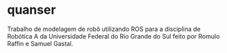 # quanser
Trabalho de modelagem de robô utilizando ROS para a disciplina de Robótica A da Universidade Federal do Rio Grande do Sul feito por Romulo Raffin e Samuel Gastal.
